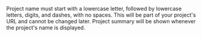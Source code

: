 Project name must start with a lowercase letter, followed by lowercase letters, digits, and dashes, with no spaces. This will be part of your project's URL and cannot be changed later.
Project summary will be shown whenever the project's name is displayed.